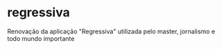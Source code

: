 # regressiva

Renovação da aplicação "Regressiva" utilizada pelo master, jornalismo e todo mundo importante